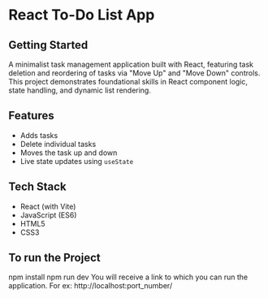 # React To-Do List App
Getting Started
---

A minimalist task management application built with React, featuring task deletion and reordering of tasks via "Move Up" and "Move Down" controls. This project demonstrates foundational skills in React component logic, state handling, and dynamic list rendering.

## Features
-  Adds tasks
-  Delete individual tasks
-  Moves the task up and down
-  Live state updates using `useState`



## Tech Stack

- React (with Vite)
- JavaScript (ES6)
- HTML5
- CSS3


To run the Project 
--
npm install
npm run dev
You will receive a link to which you can run the application. For ex: http://localhost:port_number/
